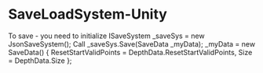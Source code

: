 # SaveLoadSystem-Unity
To save - you need to initialize ISaveSystem _saveSys = new JsonSaveSystem(); Call _saveSys.Save(SaveData _myData);
  _myData = new SaveData()
  {
      ResetStartValidPoints = DepthData.ResetStartValidPoints,
      Size = DepthData.Size
  };

